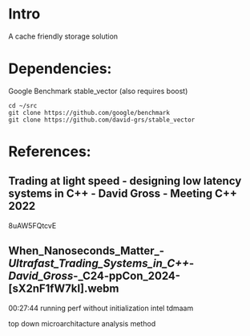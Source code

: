 # Intro

A cache friendly storage solution


# Dependencies:

Google Benchmark
stable_vector (also requires boost)

```
cd ~/src
git clone https://github.com/google/benchmark
git clone https://github.com/david-grs/stable_vector
```



# References:

## Trading at light speed - designing low latency systems in C++ - David Gross - Meeting C++ 2022
8uAW5FQtcvE


## When_Nanoseconds_Matter_-_Ultrafast_Trading_Systems_in_C++_-_David_Gross_-_C24-ppCon_2024-[sX2nF1fW7kI].webm



00:27:44 running perf without initialization
intel tdmaam

top down microarchitacture analysis method

